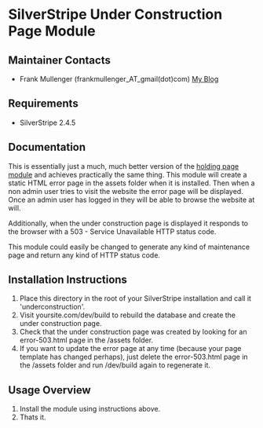 SilverStripe Under Construction Page Module
===========================================

Maintainer Contacts
-------------------
*  Frank Mullenger (frankmullenger_AT_gmail(dot)com)
   [My Blog](http://deadlytechnology.com)

Requirements
------------
* SilverStripe 2.4.5

Documentation
-------------
This is essentially just a much, much better version of the [holding page module](https://github.com/frankmullenger/silverstripe-holdingpage) and achieves practically the same thing. This module will create a static HTML error page in the assets folder when it is installed. Then when a non admin user tries to visit the website the error page will be displayed. Once an admin user has logged in they will be able to browse the website at will.

Additionally, when the under construction page is displayed it responds to the browser with a 503 - Service Unavailable HTTP status code.

This module could easily be changed to generate any kind of maintenance page and return any kind of HTTP status code.

Installation Instructions
-------------------------
1. Place this directory in the root of your SilverStripe installation and call it 'underconstruction'.
2. Visit yoursite.com/dev/build to rebuild the database and create the under construction page.
3. Check that the under construction page was created by looking for an error-503.html page in the /assets folder.
4. If you want to update the error page at any time (because your page template has changed perhaps), just delete the error-503.html page in the /assets folder and run /dev/build again to regenerate it.

Usage Overview
--------------
1. Install the module using instructions above.
2. Thats it.


